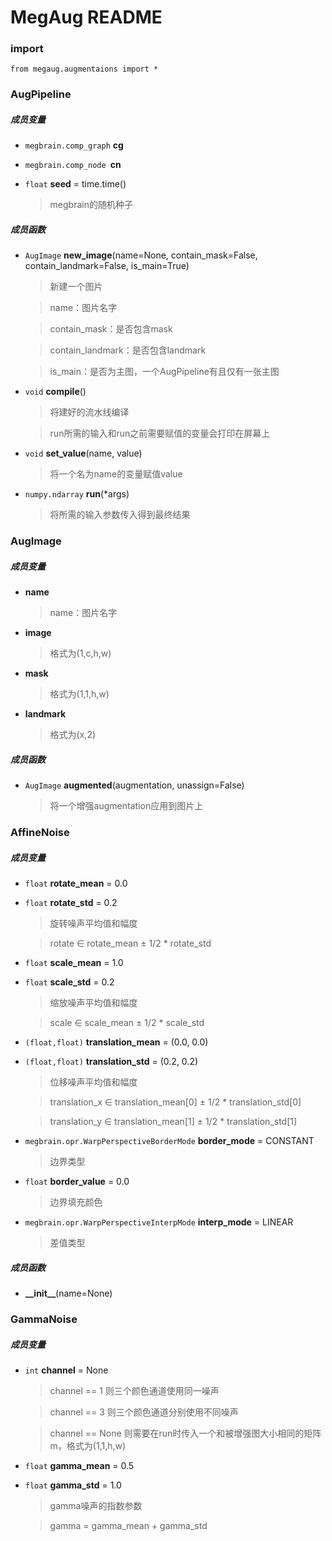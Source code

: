 # MegAug README

### import
```
from megaug.augmentaions import *
```


### AugPipeline
##### 成员变量
* `megbrain.comp_graph` **cg**

* `megbrain.comp_node `**cn**
    
* `float` **seed** = time.time()

    > megbrain的随机种子

##### 成员函数
* `AugImage` **new_image**(name=None, contain_mask=False, contain_landmark=False, is_main=True)

    > 新建一个图片
    
    > name：图片名字
    
    > contain_mask：是否包含mask
    
    > contain_landmark：是否包含landmark
    
    > is_main：是否为主图，一个AugPipeline有且仅有一张主图

* `void` **compile**()

    > 将建好的流水线编译
    
    > run所需的输入和run之前需要赋值的变量会打印在屏幕上

* `void` **set_value**(name, value)

    > 将一个名为name的变量赋值value

* `numpy.ndarray` **run**(*args)

    > 将所需的输入参数传入得到最终结果


### AugImage
##### 成员变量
* **name**

    > name：图片名字

* **image**

    > 格式为(1,c,h,w)

* **mask**

    > 格式为(1,1,h,w)

* **landmark**
    
    > 格式为(x,2)

##### 成员函数
* `AugImage` **augmented**(augmentation, unassign=False)

    > 将一个增强augmentation应用到图片上


### AffineNoise
##### 成员变量
* `float` **rotate_mean** = 0.0
* `float` **rotate_std** = 0.2
    
    > 旋转噪声平均值和幅度

    > rotate ∈ rotate_mean ± 1/2 * rotate_std

* `float` **scale_mean** = 1.0
* `float` **scale_std** = 0.2

    > 缩放噪声平均值和幅度
    
    > scale ∈ scale_mean ± 1/2 * scale_std

* `(float,float)` **translation_mean** = (0.0, 0.0)
* `(float,float)` **translation_std** = (0.2, 0.2)

    > 位移噪声平均值和幅度
    
    > translation_x ∈ translation_mean[0] ± 1/2 * translation_std[0]
    
    > translation_y ∈ translation_mean[1] ± 1/2 * translation_std[1]

* `megbrain.opr.WarpPerspectiveBorderMode` **border_mode** = CONSTANT

    > 边界类型

* `float` **border_value** = 0.0

    > 边界填充颜色

* `megbrain.opr.WarpPerspectiveInterpMode` **interp_mode** = LINEAR

    > 差值类型

##### 成员函数
* **\_\_init\_\_**(name=None)


### GammaNoise
##### 成员变量
* `int` **channel** = None

    > channel == 1 则三个颜色通道使用同一噪声
    
    > channel == 3 则三个颜色通道分别使用不同噪声
    
    > channel == None 则需要在run时传入一个和被增强图大小相同的矩阵m，格式为(1,1,h,w)

* `float` **gamma_mean** = 0.5
* `float` **gamma_std** = 1.0

    > gamma噪声的指数参数
    
    > gamma = gamma_mean + gamma_std

